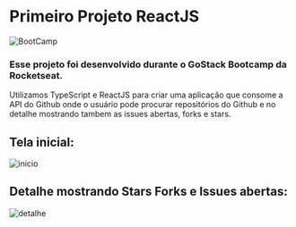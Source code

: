 # Primeiro Projeto ReactJS
![BootCamp](https://user-images.githubusercontent.com/30738742/81631156-a136cc80-93dd-11ea-804e-c17696c9c127.png)

### Esse projeto foi desenvolvido durante o GoStack Bootcamp da Rocketseat.
Utilizamos TypeScript e ReactJS para criar uma aplicação que consome a API do Github onde o usuário pode procurar repositórios do Github e no detalhe mostrando tambem as issues abertas, forks e stars.
## Tela inicial:
![inicio](https://user-images.githubusercontent.com/30738742/81631128-9419dd80-93dd-11ea-8c1f-5c4fed09ebc7.png)

## Detalhe mostrando Stars Forks e Issues abertas:
![detalhe](https://user-images.githubusercontent.com/30738742/81631126-92e8b080-93dd-11ea-9934-ae0d735fd720.png)
